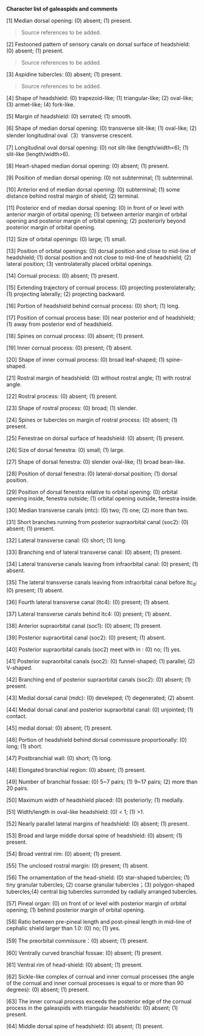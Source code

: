 **Character list of galeaspids and comments**

[1] Median dorsal opening: (0) absent; (1) present.

> Source references to be added.

[2] Festooned pattern of sensory canals on dorsal surface of headshield: (0) absent; (1) present.

> Source references to be added.

[3] Aspidine tubercles: (0) absent; (1) present.

> Source references to be added.

[4] Shape of headshield: (0) trapezoid-like; (1) triangular-like; (2) oval-like; (3) armet-like; (4) fork-like.

[5] Margin of headshield: (0) serrated; (1) smooth.

[6] Shape of median dorsal opening: (0) transverse slit-like; (1) oval-like; (2)  slender longitudinal oval（3）transverse
crescent.

[7] Longitudinal oval dorsal opening: (0) not slit-like (length/width<6); (1) slit-like (length/width>6).

[8] Heart-shaped median dorsal opening: (0) absent; (1) present.

[9] Position of median dorsal opening: (0) not subterminal; (1) subterminal.

[10] Anterior end of median dorsal opening: (0) subterminal; (1) some distance behind rostral margin of shield; (2) terminal.

[11] Posterior end of median dorsal opening: (0) in front of or level with anterior margin of orbital opening; (1) between anterior margin of orbital opening and posterior margin of orbital opening; (2) posteriorly beyond posterior margin of orbital opening.

[12] Size of orbital openings: (0) large; (1) small.

[13] Position of orbital openings: (0) dorsal position and close to mid-line of headshield; (1) dorsal position and not close to mid-line of headshield; (2) lateral position; (3) ventrolaterally placed orbital openings.

[14] Cornual process: (0) absent; (1) present.

[15] Extending trajectory of cornual process: (0) projecting posterolaterally; (1) projecting laterally; (2) projecting backward.

[16] Portion of headshield behind cornual process: (0) short; (1) long.

[17] Position of cornual process base: (0) near posterior end of headshield; (1) away from posterior end of headshield.

[18] Spines on cornual process: (0) absent;  (1) present.

[19] Inner cornual process: (0) present; (1) absent.

[20] Shape of inner cornual process: (0) broad leaf-shaped; (1)  spine-shaped.

[21] Rostral margin of headshield: (0) without rostral angle; (1) with rostral angle.

[22] Rostral process: (0) absent; (1) present.

[23] Shape of rostral process: (0) broad; (1) slender.

[24] Spines or tubercles on margin of rostral process: (0) absent; (1) present.

[25] Fenestrae on dorsal surface of headshield: (0) absent; (1) present.

[26] Size of dorsal fenestra: (0) small; (1) large.

[27] Shape of dorsal fenestra: (0) slender oval-like; (1) broad bean-like.

[28] Position of dorsal fenestra: (0) lateral-dorsal position; (1) dorsal position.

[29] Position of dorsal fenestra relative to orbital opening: (0) orbital opening inside, fenestra outside; (1) orbital opening outside, fenestra inside.

[30] Median transverse canals (mtc): (0) two; (1) one; (2) more than two.

[31] Short branches running from posterior supraorbital canal (soc2): (0) absent; (1) present.

[32]  Lateral transverse canal: (0) short; (1) long.

[33] Branching end of lateral transverse canal: (0) absent; (1) present.

[34] Lateral transverse canals leaving from infraorbital canal: (0) present; (1) absent.

[35] The lateral transverse canals leaving from infraorbital canal before ltc<sub>d</sub>: (0) present; (1) absent.

[36] Fourth lateral transverse canal (ltc4): (0) present; (1) absent.

[37] Lateral transverse canals behind ltc4: (0) present; (1) absent.

[38] Anterior supraorbital canal (soc1): (0) absent; (1) present.

[39] Posterior supraorbital canal (soc2): (0) present; (1) absent.

[40] Posterior supraorbital canals (soc2) meet with in : (0) no; (1) yes.

[41] Posterior supraorbital canals (soc2): (0) funnel-shaped; (1) parallel; (2) V-shaped.

[42] Branching end of posterior supraorbital canals (soc2): (0) absent; (1) present.

[43] Medial dorsal canal (mdc): (0) develeped; (1) degenerated; (2) absent.

[44] Medial dorsal canal and posterior supraorbital canal: (0) unjointed; (1) contact.

[45] medial dorsal: (0) absent; (1) present.

[46] Portion of headshield behind dorsal commissure proportionally: (0) long;  (1) short.

[47] Postbranchial wall: (0) short; (1) long.

[48] Elongated branchial region: (0) absent; (1) present.

[49] Number of branchial fossae: (0) 5~7 pairs; (1) 9~17 pairs; (2) more than 20 pairs.

[50] Maximum width of headshield placed: (0) posteriorly; (1) medially.

[51] Width/length in oval-like headshield: (0) < 1; (1) >1.

[52] Nearly parallel lateral margins of headshield: (0) absent; (1) present.

[53] Broad and large middle dorsal spine of headshield: (0) absent; (1) present.

[54] Broad ventral rim: (0) absent; (1) present.

[55] The unclosed rostral margin: (0) present; (1) absent.

[56] The ornamentation of the head-shield: (0) star-shaped tubercles; (1) tiny granular tubercles; (2) coarse granular tubercles；(3) polygon-shaped tubercles;(4) central big tubercles surronded by radially arranged tubercles.

[57] Pineal organ: (0) on front of or level with posterior margin of orbital opening; (1) behind posterior margin of orbital opening.

[58] Ratio between pre-pineal length and post-pineal length in mid-line of cephalic shield larger than 1.0: (0) no; (1) yes.

[59] The preorbital commissure：(0) absent; (1) present.

[60] Ventrally curved branchial fossae: (0) absent; (1) present.

[61] Ventral rim of head-shield: (0) absent; (1) present.

[62] Sickle-like complex of cornual and inner cornual processes (the angle of the cornual and inner cornual processes is equal to or more than 90 degrees): (0) absent; (1) present.

[63] The inner cornual process exceeds the posterior edge of the cornual process in the galeaspids with triangular headshields: (0) absent; (1) present.

[64] Middle dorsal spine of headshield: (0) absent; (1) present.

